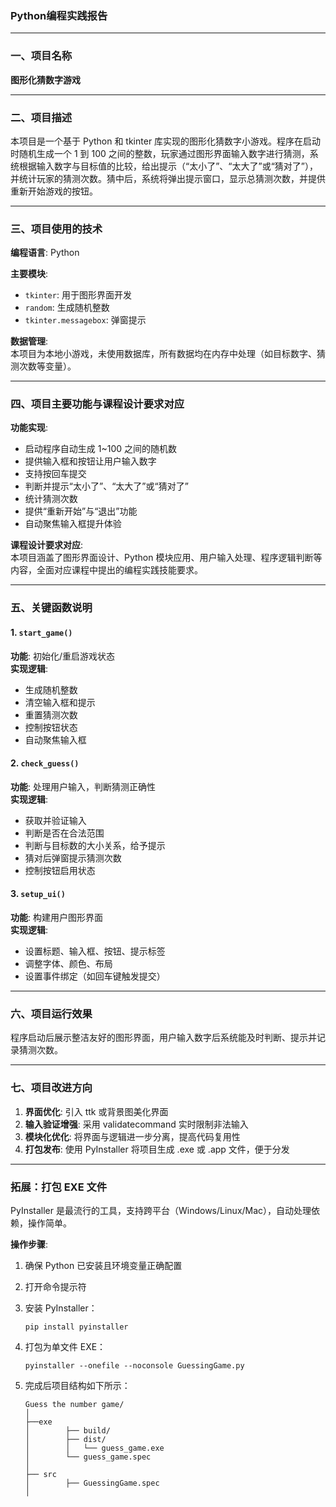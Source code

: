 ### Python编程实践报告

---

### 一、项目名称  
**图形化猜数字游戏**

---

### 二、项目描述  
本项目是一个基于 Python 和 tkinter 库实现的图形化猜数字小游戏。程序在启动时随机生成一个 1 到 100 之间的整数，玩家通过图形界面输入数字进行猜测，系统根据输入数字与目标值的比较，给出提示（“太小了”、“太大了”或“猜对了”），并统计玩家的猜测次数。猜中后，系统将弹出提示窗口，显示总猜测次数，并提供重新开始游戏的按钮。

---

### 三、项目使用的技术  
**编程语言**: Python  

**主要模块**:  
- `tkinter`: 用于图形界面开发  
- `random`: 生成随机整数  
- `tkinter.messagebox`: 弹窗提示  

**数据管理**:  
本项目为本地小游戏，未使用数据库，所有数据均在内存中处理（如目标数字、猜测次数等变量）。

---

### 四、项目主要功能与课程设计要求对应  
**功能实现**:  
- 启动程序自动生成 1~100 之间的随机数  
- 提供输入框和按钮让用户输入数字  
- 支持按回车提交  
- 判断并提示“太小了”、“太大了”或“猜对了”  
- 统计猜测次数  
- 提供“重新开始”与“退出”功能  
- 自动聚焦输入框提升体验  

**课程设计要求对应**:  
本项目涵盖了图形界面设计、Python 模块应用、用户输入处理、程序逻辑判断等内容，全面对应课程中提出的编程实践技能要求。

---

### 五、关键函数说明  

#### 1. `start_game()`  
**功能**: 初始化/重启游戏状态  
**实现逻辑**:  
- 生成随机整数  
- 清空输入框和提示  
- 重置猜测次数  
- 控制按钮状态  
- 自动聚焦输入框  

#### 2. `check_guess()`  
**功能**: 处理用户输入，判断猜测正确性  
**实现逻辑**:  
- 获取并验证输入  
- 判断是否在合法范围  
- 判断与目标数的大小关系，给予提示  
- 猜对后弹窗提示猜测次数  
- 控制按钮启用状态  

#### 3. `setup_ui()`  
**功能**: 构建用户图形界面  
**实现逻辑**:  
- 设置标题、输入框、按钮、提示标签  
- 调整字体、颜色、布局  
- 设置事件绑定（如回车键触发提交）

---

### 六、项目运行效果  
程序启动后展示整洁友好的图形界面，用户输入数字后系统能及时判断、提示并记录猜测次数。

---

### 七、项目改进方向  
1. **界面优化**: 引入 ttk 或背景图美化界面  
2. **输入验证增强**: 采用 validatecommand 实时限制非法输入  
3. **模块化优化**: 将界面与逻辑进一步分离，提高代码复用性  
4. **打包发布**: 使用 PyInstaller 将项目生成 .exe 或 .app 文件，便于分发  

---

### 拓展：打包 EXE 文件  
PyInstaller 是最流行的工具，支持跨平台（Windows/Linux/Mac），自动处理依赖，操作简单。  

**操作步骤**:  
1. 确保 Python 已安装且环境变量正确配置  

2. 打开命令提示符  

3. 安装 PyInstaller：

   ```
   pip install pyinstaller
   ```

4. 打包为单文件 EXE：

   ```
   pyinstaller --onefile --noconsole GuessingGame.py
   ```

5. 完成后项目结构如下所示：

   ```
   Guess the number game/
   │
   ├──exe
   │		├── build/
   │		├── dist/
   │		│   └── guess_game.exe 
   │		└── guess_game.spec
   │
   ├── src
   │		├── GuessingGame.spec
   │
   ```

   

